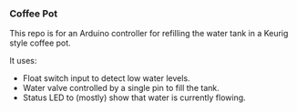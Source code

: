 ### Coffee Pot ###

This repo is for an Arduino controller for refilling the water tank in a Keurig style coffee pot.

It uses:

 * Float switch input to detect low water levels.
 * Water valve controlled by a single pin to fill the tank.
 * Status LED to (mostly) show that water is currently flowing.
